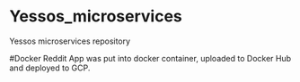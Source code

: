 # Yessos_microservices
Yessos microservices repository

#Docker
Reddit App was put into docker container, uploaded to Docker Hub and deployed to GCP.

